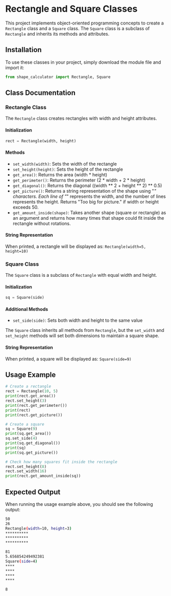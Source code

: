 # Rectangle and Square Classes

This project implements object-oriented programming concepts to create a `Rectangle` class and a `Square` class. The `Square` class is a subclass of `Rectangle` and inherits its methods and attributes.

## Installation

To use these classes in your project, simply download the module file and import it:

```python
from shape_calculator import Rectangle, Square
```

## Class Documentation

### Rectangle Class

The `Rectangle` class creates rectangles with width and height attributes.

#### Initialization

```python
rect = Rectangle(width, height)
```

#### Methods

- `set_width(width)`: Sets the width of the rectangle
- `set_height(height)`: Sets the height of the rectangle
- `get_area()`: Returns the area (width * height)
- `get_perimeter()`: Returns the perimeter (2 * width + 2 * height)
- `get_diagonal()`: Returns the diagonal ((width ** 2 + height ** 2) ** 0.5)
- `get_picture()`: Returns a string representation of the shape using "*" characters. Each line of "*" represents the width, and the number of lines represents the height. Returns "Too big for picture." if width or height exceeds 50.
- `get_amount_inside(shape)`: Takes another shape (square or rectangle) as an argument and returns how many times that shape could fit inside the rectangle without rotations.

#### String Representation

When printed, a rectangle will be displayed as: `Rectangle(width=5, height=10)`

### Square Class

The `Square` class is a subclass of `Rectangle` with equal width and height.

#### Initialization

```python
sq = Square(side)
```

#### Additional Methods

- `set_side(side)`: Sets both width and height to the same value

The `Square` class inherits all methods from `Rectangle`, but the `set_width` and `set_height` methods will set both dimensions to maintain a square shape.

#### String Representation

When printed, a square will be displayed as: `Square(side=9)`

## Usage Example

```python
# Create a rectangle
rect = Rectangle(10, 5)
print(rect.get_area())
rect.set_height(3)
print(rect.get_perimeter())
print(rect)
print(rect.get_picture())

# Create a square
sq = Square(9)
print(sq.get_area())
sq.set_side(4)
print(sq.get_diagonal())
print(sq)
print(sq.get_picture())

# Check how many squares fit inside the rectangle
rect.set_height(8)
rect.set_width(16)
print(rect.get_amount_inside(sq))
```

## Expected Output

When running the usage example above, you should see the following output:

```bash
50
26
Rectangle(width=10, height=3)
**********
**********
**********

81
5.656854249492381
Square(side=4)
****
****
****
****

8
```

